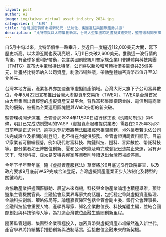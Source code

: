 ```yaml
---
layout: post
author: AI
image: img/taiwan_virtual_asset_industry_2024.jpg
categories: [ '科技' ]
title: "台灣加密貨幣市場新紀元：法制化、集團進駐與國際趨勢共振"
description: "比特幣與以太幣屢創新高，台灣大型集團跨足虛擬資產交易，監管法制同步推進。產官學界攜手，布局數位金融新生態，掀起台灣加密市場轉型浪潮。"
---
```

自5月中旬以來，比特幣價格一路攀升，於近日一度逼近112,000美元大關，寫下歷史新高。以太幣近期也表現亮眼，5月11日突破2,600美元。推動這一波行情的背後，有全球多重利好帶動，包含美國前總統川普家族企業川普媒體與科技集團（TMTG）宣布大手筆增持比特幣，公司將以新股和可轉換債券籌資共25億美元，計畫將比特幣納入公司資產，刺激市場熱議，帶動整體加密貨幣市值升至3.1兆美元。

台灣本地方面，產業各界亦加速進軍虛擬資產領域。台灣大哥大旗下子公司富昇數位，今年5月22日宣布推出台灣大虛擬資產交易所（TWEX）。TWEX是台灣首家由大型集團出資經營的虛擬資產交易平台，背靠富邦集團橫跨金融、電信到電商業務的優勢，被視為企業運用區塊鏈與Web3技術的新突破。

監管環境同步演進，金管會於2024年11月30日施行修正後《洗錢防制法》第6條，明訂已完成防制聲明的VASP（虛擬資產服務提供業者）需要在2025年3月31日前申請正式登記。逾期未登記者將無法繼續經營相關業務，境外業者若未依公司法完成設立及相關防制登記，也不得在台提供服務。金管會證期局資料顯示，目前17家業者可繼續經營，例如現代財富科技、跨鏈科技、鏈科、富昇數位、幣託科技等。部分業者如王牌數位創新、夏和公司未能及時完成登記已遭禁止營運，另有尹天下、幣想科技、亞太易安特與仰家等業者則陸續退出台灣市場或停業。

今年下半年至年底，隨《虛擬資產服務法》草案將於6月底送交行政院審查，以及政府要求9月底前VASP完成合法登記，台灣虛擬資產產業正步入法制化及轉型的關鍵時刻。

為協助產業把握國際脈動、展望未來商機，科技與金融產業論壇也積極舉辦，預計邀集主管機關官員、金融協會及業界專家共商話題，包括穩定幣與虛擬資產監理、金融科技創新、策略佈局等。論壇嘉賓陣容包括金管會副主委、銀行公會理事長、金融科技協會重要人物、產學界專家、知名企業數位長、科技媒體主編，並結合國際創投與科技領導人等，為打造台灣數位金融生態圈創新里程。

隨著監管趨嚴、集團型企業積極投入，加密貨幣與虛擬資產市場儼然進入新世代。產官學界將持續攜手推動創新與法制落實，迎接數位金融未來的新契機。